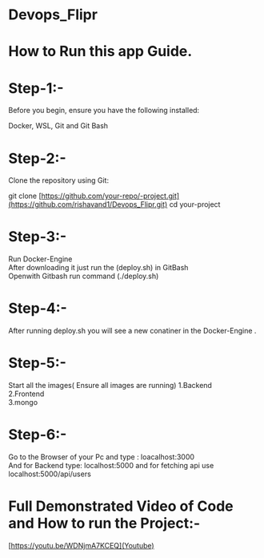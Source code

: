 # Devops_Flipr

# How to Run this app Guide.

# Step-1:-
Before you begin, ensure you have the following installed:

Docker,
WSL,
Git and Git Bash

# Step-2:-
Clone the repository using Git:

git clone [https://github.com/your-repo/-project.git](https://github.com/rishavand1/Devops_Flipr.git)
cd your-project

# Step-3:- 
Run Docker-Engine<br>
After downloading it just run the (deploy.sh) in GitBash <br>
Openwith Gitbash run command (./deploy.sh)

# Step-4:-
After running deploy.sh you will see a new conatiner in the Docker-Engine . 

# Step-5:- 
Start all the images( Ensure all images are running)
1.Backend<br>
2.Frontend<br>
3.mongo<br>

# Step-6:-
Go to the Browser of your Pc and type : loacalhost:3000<br>
And for Backend type: localhost:5000 and for fetching api use localhost:5000/api/users

# Full Demonstrated Video of Code and How to run the Project:-
[https://youtu.be/WDNjmA7KCEQ](Youtube)
